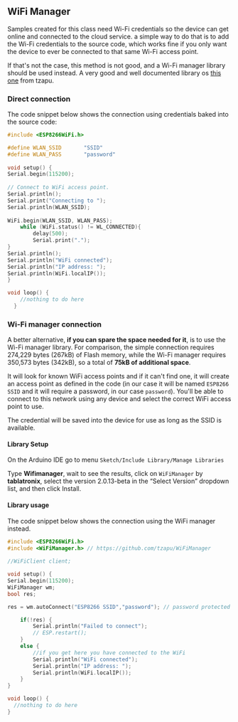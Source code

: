 ## WiFi Manager

Samples created for this class need Wi-Fi credentials so the device can get online and connected to the cloud service. a simple way to do that is to add the Wi-Fi credentials to the source code, which works fine if you only want the device to ever be connected to that same Wi-Fi access point.

If that's not the case, this method is not good, and a Wi-Fi manager library should be used instead. A very good and well documented library os [this one](https://github.com/tzapu/WiFiManager) from tzapu.

### Direct connection

The code snippet below shows the connection using credentials baked into the source code:

```c
#include <ESP8266WiFi.h>

#define WLAN_SSID       "SSID"
#define WLAN_PASS       "password"
                
void setup() {
Serial.begin(115200); 
  
// Connect to WiFi access point.
Serial.println(); 
Serial.print("Connecting to ");
Serial.println(WLAN_SSID);
  
WiFi.begin(WLAN_SSID, WLAN_PASS);
    while (WiFi.status() != WL_CONNECTED){
        delay(500);
        Serial.print(".");
}
Serial.println();
Serial.println("WiFi connected");
Serial.println("IP address: "); 
Serial.println(WiFi.localIP());
}

void loop() {  
    //nothing to do here    
  }
```

### Wi-Fi manager connection

A better alternative, **if you can spare the space needed for it**, is to use the Wi-Fi manager library. For comparison, the simple connection requires 274,229 bytes (267kB) of Flash memory, while the Wi-Fi manager requires 350,573 bytes (342kB), so a total of **75kB of additional space**.

It will look for known WiFi access points and if it can't find one, it will create an access point as defined in the code (in our case it will be named `ESP8266 SSID` and it will require a password, in our case `password`). You'll be able to connect to this network using any device and select the correct WiFi access point to use.

The credential will be saved into the device for use as long as the SSID is available.

#### Library Setup

On the Arduino IDE go to menu `Sketch/Include Library/Manage Libraries`

Type **Wifimanager**, wait to see the results, click on `WiFiManager` by **tablatronix**, select the version 2.0.13-beta in the “Select Version” dropdown list, and then click Install.

#### Library usage

The code snippet below shows the connection using the WiFi manager instead.

```c
#include <ESP8266WiFi.h>
#include <WiFiManager.h> // https://github.com/tzapu/WiFiManager
          
//WiFiClient client;

void setup() {
Serial.begin(115200);
WiFiManager wm;
bool res;

res = wm.autoConnect("ESP8266 SSID","password"); // password protected ap

    if(!res) {
        Serial.println("Failed to connect");
        // ESP.restart();
    } 
    else {
        //if you get here you have connected to the WiFi    
        Serial.println("WiFi connected");
        Serial.println("IP address: "); 
        Serial.println(WiFi.localIP());
    } 
}

void loop() {
  //nothing to do here
}
```